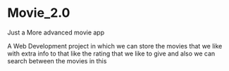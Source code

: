 # Movie_2.0
Just a More advanced movie app

A Web Development project in which we can store the movies that we like with extra info to that like the rating that we like to give and also we can search between the movies in this
